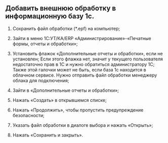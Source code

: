 ## Добавить внешнюю обработку в информационную базу 1с.

1. Cохранить файл обработки (\*.epf) на компьютер;
2. Зайти в меню 1С:УТ/КА/ERP «Администрирование»-«Печатные формы, отчеты и обработки»;
3. Установить флажок «Дополнительные отчеты и обработки», если не установлен;
   Если этого флажка нет, значит у текущего пользователя недостаточно прав в 1С и нужно обратиться администратору 1С;
   Также этой галочки может не быть, если база 1с находится в облачном сервисе. Нужно отправить файл обработки менеджеру облака для подключения;

4. Зайти в «Дополнительные отчеты и обработки»;
5. Нажать «Создать» в открывшемся списке;
6. Нажать «Продолжить», чтобы пропустить предупреждение безопасности;
7. Указать файл обработки в диалоге выбора и нажать «Открыть»;
8. Нажать «Сохранить и закрыть».
